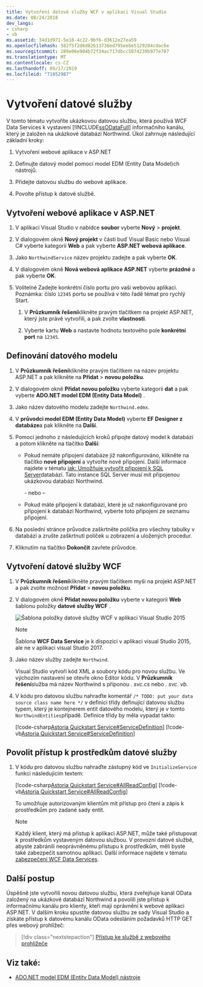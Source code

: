 ```yaml
---
title: Vytvoření datové služby WCF v aplikaci Visual Studio
ms.date: 08/24/2018
dev_langs:
- csharp
- vb
ms.assetid: 34d1d971-5e18-4c22-9bf6-d3612e27ea59
ms.openlocfilehash: 582f5f2d6d82613736ed795eebe5129284cdac6e
ms.sourcegitcommit: 289e06e904b72f34ac717dbcc5074239b977e707
ms.translationtype: MT
ms.contentlocale: cs-CZ
ms.lasthandoff: 09/17/2019
ms.locfileid: "71052987"
---
```

# <a name="create-the-data-service"></a>Vytvoření datové služby

V tomto tématu vytvoříte ukázkovou datovou službu, která používá WCF Data Services k vystavení [!INCLUDE[ssODataFull](../../../../includes/ssodatafull-md.md)] informačního kanálu, který je založen na ukázkové databázi Northwind. Úkol zahrnuje následující základní kroky:

1. Vytvoření webové aplikace v ASP.NET

2. Definujte datový model pomocí model EDM (Entity Data Model)ch nástrojů.

3. Přidejte datovou službu do webové aplikace.

4. Povolte přístup k datové službě.

## <a name="create-the-aspnet-web-app"></a>Vytvoření webové aplikace v ASP.NET

1. V aplikaci Visual Studio v nabídce **soubor** vyberte **Nový** > **projekt**.

1. V dialogovém okně **Nový projekt** v části buď Visual Basic nebo Visual C# vyberte kategorii **Web** a pak vyberte **ASP.NET webová aplikace**.

1. Jako `NorthwindService` název projektu zadejte a pak vyberte **OK**.

1. V dialogovém okně **Nová webová aplikace ASP.NET** vyberte **prázdné** a pak vyberte **OK**.

1. Volitelné Zadejte konkrétní číslo portu pro vaši webovou aplikaci. Poznámka: číslo `12345` portu se používá v této řadě témat pro rychlý Start.

    1. V **Průzkumník řešení**klikněte pravým tlačítkem na projekt ASP.NET, který jste právě vytvořili, a pak zvolte **vlastnosti**.

    2. Vyberte kartu **Web** a nastavte hodnotu textového pole **konkrétní port** na `12345`.

## <a name="define-the-data-model"></a>Definování datového modelu

1. V **Průzkumník řešení**klikněte pravým tlačítkem na název projektu ASP.NET a pak klikněte na **Přidat** > **novou položku**.

2. V dialogovém okně **Přidat novou položku** vyberte kategorii **dat** a pak vyberte **ADO.NET model EDM (Entity Data Model)** .

3. Jako název datového modelu zadejte `Northwind.edmx`.

4. V **průvodci model EDM (Entity Data Model)** vyberte **EF Designer z databáze**a pak klikněte na **Další**.

5. Pomocí jednoho z následujících kroků připojte datový model k databázi a potom klikněte na tlačítko **Další**:

    - Pokud nemáte připojení databáze již nakonfigurováno, klikněte na tlačítko **nové připojení** a vytvořte nové připojení. Další informace najdete v tématu [jak: Umožňuje vytvořit připojení k SQL Server](https://docs.microsoft.com/previous-versions/visualstudio/visual-studio-2008/s4yys16a(v=vs.90))databází. Tato instance SQL Server musí mít připojenou ukázkovou databázi Northwind.

         \- nebo –

    - Pokud máte připojení k databázi, které je už nakonfigurované pro připojení k databázi Northwind, vyberte toto připojení ze seznamu připojení.

6. Na poslední stránce průvodce zaškrtněte políčka pro všechny tabulky v databázi a zrušte zaškrtnutí políček u zobrazení a uložených procedur.

7. Kliknutím na tlačítko **Dokončit** zavřete průvodce.

## <a name="create-the-wcf-data-service"></a>Vytvoření datové služby WCF

1. V **Průzkumník řešení**klikněte pravým tlačítkem myši na projekt ASP.NET a pak zvolte možnost **Přidat** > **novou položku**.

2. V dialogovém okně **Přidat novou položku** vyberte v kategorii **Web** šablonu položky **datové služby WCF** .

   ![Šablona položky datové služby WCF v aplikaci Visual Studio 2015](./media/wcf-data-service-item-template.png)

   > [!NOTE]
   > Šablona **WCF Data Service** je k dispozici v aplikaci visual Studio 2015, ale ne v aplikaci visual Studio 2017.

3. Jako název služby zadejte `Northwind`.

     Visual Studio vytvoří kód XML a soubory kódu pro novou službu. Ve výchozím nastavení se otevře okno Editor kódu. V **Průzkumník řešení**služba má název Northwind s příponou *. svc.cs* nebo *. svc. vb*.

4. V kódu pro datovou službu nahraďte komentář `/* TODO: put your data source class name here */` v definici třídy definující datovou službu typem, který je kontejnerem entit datového modelu, který je v tomto `NorthwindEntities`případě. Definice třídy by měla vypadat takto:

     [!code-csharp[Astoria Quickstart Service#ServiceDefinition](../../../../samples/snippets/csharp/VS_Snippets_Misc/astoria_quickstart_service/cs/northwind.svc.cs#servicedefinition)]
     [!code-vb[Astoria Quickstart Service#ServiceDefinition](../../../../samples/snippets/visualbasic/VS_Snippets_Misc/astoria_quickstart_service/vb/northwind.svc.vb#servicedefinition)]

## <a name="enable-access-to-data-service-resources"></a>Povolit přístup k prostředkům datové služby

1. V kódu pro datovou službu nahraďte zástupný kód ve `InitializeService` funkci následujícím textem:

     [!code-csharp[Astoria Quickstart Service#AllReadConfig](../../../../samples/snippets/csharp/VS_Snippets_Misc/astoria_quickstart_service/cs/northwind.svc.cs#allreadconfig)]
     [!code-vb[Astoria Quickstart Service#AllReadConfig](../../../../samples/snippets/visualbasic/VS_Snippets_Misc/astoria_quickstart_service/vb/northwind.svc.vb#allreadconfig)]

     To umožňuje autorizovaným klientům mít přístup pro čtení a zápis k prostředkům pro zadané sady entit.

    > [!NOTE]
    > Každý klient, který má přístup k aplikaci ASP.NET, může také přistupovat k prostředkům vystaveným datovou službou. V provozní datové službě, abyste zabránili neoprávněnému přístupu k prostředkům, měli byste také zabezpečit samotnou aplikaci. Další informace najdete v tématu [zabezpečení WCF Data Services](securing-wcf-data-services.md).

## <a name="next-steps"></a>Další postup

Úspěšně jste vytvořili novou datovou službu, která zveřejňuje kanál OData založený na ukázkové databázi Northwind a povolili jste přístup k informačnímu kanálu pro klienty, kteří mají oprávnění k webové aplikaci ASP.NET. V dalším kroku spustíte datovou službu ze sady Visual Studio a získáte přístup k datovému kanálu OData odesláním požadavků HTTP GET přes webový prohlížeč:

> [!div class="nextstepaction"]
> [Přístup ke službě z webového prohlížeče](accessing-the-service-from-a-web-browser-wcf-data-services-quickstart.md)

## <a name="see-also"></a>Viz také:

- [ADO.NET model EDM (Entity Data Model) nástroje](https://docs.microsoft.com/previous-versions/dotnet/netframework-4.0/bb399249(v=vs.100))
